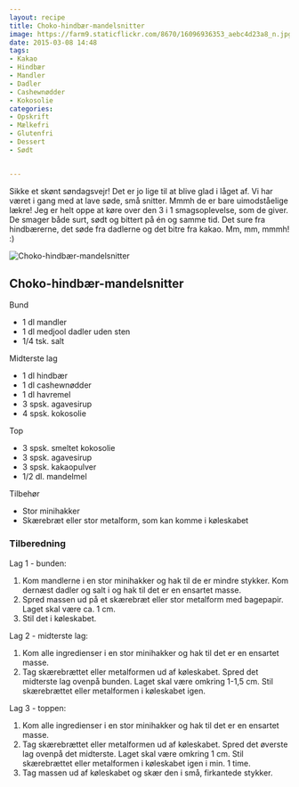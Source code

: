 ```yaml
---
layout: recipe
title: Choko-hindbær-mandelsnitter
image: https://farm9.staticflickr.com/8670/16096936353_aebc4d23a8_n.jpg
date: 2015-03-08 14:48
tags:
- Kakao
- Hindbær 
- Mandler 
- Dadler
- Cashewnødder
- Kokosolie
categories:
- Opskrift
- Mælkefri
- Glutenfri
- Dessert 
- Sødt


---
```

Sikke et skønt søndagsvejr! Det er jo lige til at blive glad i låget af. Vi har været i gang med at lave søde, små snitter. Mmmh de er bare uimodståelige lækre! Jeg er helt oppe at køre over den 3 i 1 smagsoplevelse, som de giver. De smager både surt, sødt og bittert på én og samme tid. Det sure fra hindbærerne, det søde fra dadlerne og det bitre fra kakao. Mm, mm, mmmh! :)   

![Choko-hindbær-mandelsnitter](https://farm9.staticflickr.com/8670/16096936353_aebc4d23a8_z.jpg) 


## Choko-hindbær-mandelsnitter

Bund 
- 1 dl mandler
- 1 dl medjool dadler uden sten
- 1/4 tsk. salt 


Midterste lag
- 1 dl hindbær
- 1 dl cashewnødder
- 1 dl havremel
- 3 spsk. agavesirup 
- 4 spsk. kokosolie 



Top 
- 3 spsk. smeltet kokosolie 
- 3 spsk. agavesirup 
- 3 spsk. kakaopulver 
- 1/2 dl. mandelmel

Tilbehør
- Stor minihakker 
- Skærebræt eller stor metalform, som kan komme i køleskabet

### Tilberedning
Lag 1 - bunden:
1. Kom mandlerne i en stor minihakker og hak til de er mindre stykker. Kom dernæst dadler og salt i og hak til det er en ensartet masse.
2. Spred massen ud på et skærebræt eller stor metalform med bagepapir. Laget skal være ca. 1 cm.
3. Stil det i køleskabet.

Lag 2 - midterste lag:
1. Kom alle ingredienser i en stor minihakker og hak til det er en ensartet masse.
2. Tag skærebrættet eller metalformen ud af køleskabet. Spred det midterste lag ovenpå bunden. Laget skal være omkring 1-1,5 cm. Stil skærebrættet eller metalformen i køleskabet igen.

Lag 3 - toppen:
1. Kom alle ingredienser i en stor minihakker og hak til det er en ensartet masse.
2. Tag skærebrættet eller metalformen ud af køleskabet. Spred det øverste lag ovenpå det midterste. Laget skal være omkring 1 cm. Stil skærebrættet eller metalformen i køleskabet igen i min. 1 time.
3. Tag massen ud af køleskabet og skær den i små, firkantede stykker.














